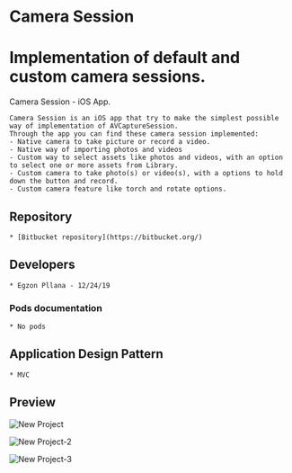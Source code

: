 # Camera Session #
# Implementation of default and custom camera sessions. #
Camera Session - iOS App.

    Camera Session is an iOS app that try to make the simplest possible way of implementation of AVCaptureSession.
    Through the app you can find these camera session implemented:
    - Native camera to take picture or record a video.
    - Native way of importing photos and videos
    - Custom way to select assets like photos and videos, with an option to select one or more assets from Library.
    - Custom camera to take photo(s) or video(s), with a options to hold down the button and record.
    - Custom camera feature like torch and rotate options.

## Repository ##

    * [Bitbucket repository](https://bitbucket.org/)

## Developers ##
    * Egzon Pllana - 12/24/19

### Pods documentation ###

    * No pods
    
## Application Design Pattern ##

    * MVC

## Preview ##

![New Project](https://user-images.githubusercontent.com/27929436/71415656-1424ee00-265d-11ea-8662-c5b966537fb6.png)

![New Project-2](https://user-images.githubusercontent.com/27929436/71415697-49c9d700-265d-11ea-80ba-1c2076b8448d.png)

![New Project-3](https://user-images.githubusercontent.com/27929436/71415699-4afb0400-265d-11ea-99fd-be33eb13f625.png)
